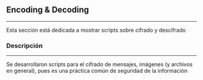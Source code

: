 ## Encoding & Decoding
_______
Esta sección está dedicada a mostrar scripts sobre cifrado y descifrado

### Descripción
______
Se desarrollaron scripts para el cifrado de mensajes, imágenes (y archivos en general), pues es una práctica común de seguridad de la información